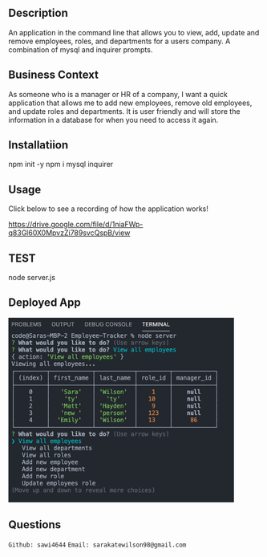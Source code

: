 ## Description

An application in the command line that allows you to view, add, update and remove employees, roles, and departments for a users company. A combination of mysql and inquirer prompts.


## Business Context
As someone who is a manager or HR of a company, I want a quick application that allows me to add new employees, remove old employees, and update roles and departments. It is user friendly and will store the information in a database for when you need to access it again.



## Installatiion
npm init -y
npm i mysql inquirer

## Usage
Click below to see a recording of how the application works!

https://drive.google.com/file/d/1niaFWp-q83Gl60X0MpvzZi789svcQspB/view


## TEST
node server.js


## Deployed App
![example-home](example-home.png)

## Questions
`Github: sawi4644`
`Email: sarakatewilson98@gmail.com`


